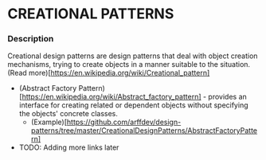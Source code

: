 # CREATIONAL PATTERNS #

### Description ###
Creational design patterns are design patterns that deal with object creation mechanisms, 
trying to create objects in a manner suitable to the situation. (Read more)[https://en.wikipedia.org/wiki/Creational_pattern]

* (Abstract Factory Pattern)[https://en.wikipedia.org/wiki/Abstract_factory_pattern] - provides an interface for creating related or dependent objects without specifying the objects' concrete classes.
	* (Example)[https://github.com/arffdev/design-patterns/tree/master/CreationalDesignPatterns/AbstractFactoryPattern] 
* TODO: Adding more links later

